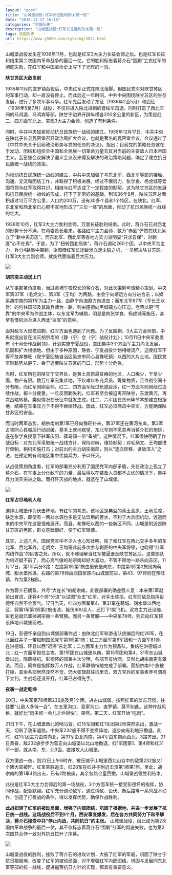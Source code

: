 ```yaml
---
layout: "post"
title: "山城堡战役:红军长征胜利的关键一役"
date: "2018-12-17 16:15"
categories: "民国历史"
description: "山城堡战役:红军长征胜利的关键一役"
tags: 民国历史
url: https://www.y5000.com/zgls/mg/3822.html
---
```






山城堡战役发生在1936年11月，也就是红军3大主力长征会师之后。也是红军长征和结束第二次国内革命战争的最后一仗。它的胜利标志着蒋介石“围剿”工农红军的彻底失败，在红军和中国革命史上写下了光辉的一页。

**陕甘苏区大敌当前**

1935年11月的直罗镇战役后，中央红军正式在陕北落脚。但国民党军对陕甘苏区的军事行动，却一直没有停止。而此后近一年时间，中共中央围绕陕甘苏区的生存发展，进行了多次军事斗争。红军先后发动了东征（1936年2至5月）和西征（1936年5至7月）战役，不仅将进入陕北进剿的晋绥军击退，同时打击了西北军阀的马鸿逵、马鸿宾等部，陕甘宁边界开辟纵横各200余公里的新区，为策应红二、四方面军北上、实现3大主力会师，创造了有利条件。

同时，中共中央加紧推动抗日民族统一战线的建立。1935年12月17日，中共中央在陕北子长县瓦窑堡召开政治局扩大会议，也就是著名的瓦窑堡会议。会议通过了《中共中央关于目前政治形势与党的任务的决议》，指出：目前党的策略任务就在于发动、团结和组织全中国和全民族一切革命力量去反对当前的主要敌人日本帝国主义。瓦窑堡会议解决了遵义会议没来得及解决的政治策略问题，确定了建立抗日民族统一战线的政策。

为推动抗日民族统一战线的建立，中共中央加强了与东北军、西北军等部的接触、沟通、交流和团结工作，并取得了积极进展。经过不懈努力，张学良、杨虎城等爱国将领与红军取得共识，相继与红军达成了一定程度的默契。这为陕甘苏区的发展和抗日民族统一战线的形成，打下了非常好的基础。到1936年8月，陕甘苏区总面积超过12万平方公里，人口约200万，设有30多个县和1个特区。在陕北，红军、东北军和西北军已心照不宣地形成了“三位一体”的局面，推动了抗日民族统一战线的壮大。

1936年10月，红军3大主力胜利会师，万里长征胜利结束。此时，蒋介石已对西北的形势十分不满。在蒋委员长看来，各路红军主力会师，数万“赤匪”俨然在陕北另立了“新中央苏区”。而东北军、西北军等各地方实力派明显“只求自保”，对剿匪“心不在焉”。于是，为了“扭转西北局势”，蒋介石调动260个团，以中央军为主力，兵分4路集中围剿，企图借红军长途跋涉立足未稳之机，一举解决陕甘苏区。红军3大主力刚会师，就突然面临着巨大压力。

![](https://img.y5000.com/uploads/allimg/161025/1544441a9-0.jpg)

**胡宗南主动送上门**

从军事部署角度看，当过黄埔军校校长的蒋介石，对此次围剿可谓精心策划。中央军第37军（毛炳文）、第3军（王均）为两路，由会宁向靖远方向分进合击；以嫡系胡宗南的第1军为主力一路，由静宁向海原方向进击；而东北军67军（军长王以哲）的何柱国部及其骑兵师为一路，则由隆德向黑城镇方向压迫。老蒋以更“可靠”的中央军为作战主体，以东北军为辅助，明显是向张学良、杨虎城等施压，甚至有借机派兵进入西北“监军”的意味。

面对敌军大规模进剿，红军方面也遇到了问题。为了反围剿，3大主力会师前，中央就提出旨在消灭胡宗南的《静（宁）会（宁）战役计划》；10月11日中央军委发布《十月份作战纲领》，计划实施宁夏战役，意图集中3个方面军主力向北发展，巩固和扩大根据地。但由于多种原因，静会、宁夏战役计划相继流产，迫使红军不得不放弃豫旺（现宁夏回族自治区吴忠市同心县豫旺镇）以西的大片土地。国民党军则趁势从静宁、会宁追至陕甘苏区的门口，形势十分危急。

当时，红军所在的陕甘宁交界处，是黄土高原最贫瘠的地区，人口稀少，干旱少雨，物产有限。数万红军云集此地，不仅难以补充兵员、筹集物资，且作战空间十分有限。而红军刚刚会师，红二、四方面军经过长途跋涉，红一方面军则刚经过连续作战，都十分疲惫。一旦反围剿失利，红军甚至会被迫离开陕甘，东渡黄河，再次战略转移。类似情况在长征中就发生过，红二、六军团在贵州毕节本想建立根据地，结果在军事压力下不得不继续转战。因此，红军必须痛击中央军，方能确保陕甘苏区的安全。

而当时两军态势，胡宗南的第1军已经向豫旺扑来，第37军还在黄河东岸，第3军占领同心县城后行动迟缓，基本上就地观望，东北军则不愿意再当蒋介石的炮灰，遂在张学良授意下驻军庆阳、驿马镇一带“备战”。这种情况下，红军很快明确了作战目标：对东北军采取统一战线方针，保持对峙，维持默契；对毛炳文、王均部进行牵制，相机实施打击；对前出的主力胡宗南部，则以“逐次转移，诱敌深入”之法，在预定的有利地区集中优势兵力，予以歼灭。

从战役策划角度看，红军的部署充分利用了国民党军内部矛盾，先在政治上孤立了蒋介石，在军事上分化敌军的力量，最后得以在装备人员都不占优的情况下，集中兵力消灭突进之敌。而打歼灭战的地点，就选在了山城堡。

![](https://img.y5000.com/uploads/allimg/161025/1544446342-1.jpg)

**红军占尽地利人和**

选择山城堡作为伏击阵地，有红军的考虑。该地区是典型的黄土高原，土地荒凉，缺乏水源，即使有一两处水源也多是无法饮用的苦水，不利于大兵团机动，远道而来的中央军在这里很难展开。而且，和豫旺以西的一些新区不同，山城堡附近是陕甘苏区的老区，群众基础很好，便于红军隐蔽。

其实，上述几点，国民党军中不少人也心知肚明。除了和红军在西北交手多年的东北军、西北军外，毛炳文、王均等此前多次参与剿匪的中央军将领，也晓得“红军内线作战”的厉害之处。所以，就不难理解当红军被逼退至陕甘苏区后，这些部队为何迟疑不前了。而心高气傲的胡宗南却好大喜功，不管不顾地一路杀向苏区。11月17日，第1军兵分3路：左路第1师第1旅由惠安堡向东，中路第1师第2旅则向萌城、甜水堡推进，右路的第78师由西田家原向山城堡前进，第43、97师则在豫旺镇，作为第2梯队。

作为蒋介石嫡系，外号“大连长”的胡宗南，此役部署的确差强人意：本来第1军就前出冒进，还将4个师“分进”以试图“合击”红军。对手出昏招，红军前敌总指挥彭德怀自然不会客气。17日当天，红四方面军第4、第31军在萌城、甜水堡以西地区，将第1军第1师第2旅击溃，毙伤600余人，还打下1架飞机。双方主力还没碰，彭老总就已卸掉胡宗南一条臂膀。而另一条臂膀——中央军78师，则正向红军预设阵地山城堡前进。

19日，彭德怀亲自到山城堡部署作战：由陕北红军和游击队统编后的红28军，在北面红井子一带钳制国民党军第1师第1旅；红二方面军第6军团和一方面军81师，在洪德城、环县以西“迟滞”东北军；二方面军主力作为预备队，集结在洪德城以北；红一方面军担任主攻，第1军团在山城堡以南，第15军团和第4、31军在山城堡以北，隐蔽待机。彭德怀的部署主次分明，各部互有协同，显然比胡宗南更有章法。而且，同样是指挥数万人作战，红军静悄悄地完成了部署。而胡宗南1个旅被打掉，其余各部居然浑然不觉，仍大张旗鼓往坑里去，双方官兵的军事素养可谓高下立判。主战场还没开打，红军已占得先手。

**夜袭一战定乾坤**

20日，中央军第78师第232旅及另1个团，进占山城堡。按照红军的伏击习惯，往往要“让敌人多待一会”，在五里沟口、袁家沟口、直罗镇，莫不如此。这种作战风格，就好比“肉多炖一会儿才烂得快”。果然，第二天，红军开始“吃肉”。

21日下午，在山城堡西北的哨马营，红15军团和红1军团第2师突然杀出，激战一天，切断了敌军退路。中央军232旅不得不变换阵地，逐步向有利地形撤退。此时，红1军团主力由南向北，第31军由北向南，第4军由东南而西北，3路齐出。21日黄昏，敌232旅步步为营正向山城堡以北山地撤退，红1军团第1、第4师和红31军一部，就从南、东、北3面，直接攻入山城堡。

双方激战一夜，到22日上午9时许，被压缩于山城堡西北山谷中的敌第232旅又1个团大部被歼。红军乘胜追击，红28军在红井子附近击溃第1师第1旅。至此，胡宗南的第1军4路出击，已有2路被废，其余各路仓皇西撤。山城堡战役胜利结束。

此役是红军3大主力会师后的第一场战役，3个方面军统一接受彭德怀的指挥，协同作战，配合默契。红军充分调动敌军，通过诱敌、设伏、断后路等一系列战术动作，创造了打夜战的条件，得以发挥优势，确保作战胜利。

**此战扭转了红军的被动局面，增强了内部团结，巩固了根据地，并进一步发展了抗日统一战线。这场战役后不到1个月，西安事变爆发，后在各方共同努力下和平解决，蒋介石接受中共“停止内战，共同抗日”的主张。**
山城堡战役，由此成为第2次国内革命战争的最后一仗，其不仅标志着蒋介石“围剿”红军的彻底失败，也为第2次国共合作一致对外抗日拉开了序幕。

![](https://img.y5000.com/uploads/allimg/161025/1544444455-2.jpg)

山城堡战役的胜利，挫败了蒋介石的进攻计划，大振了红军的军威，巩固了陕甘宁抗日根据地，改变了红军的被动局面，对于增强红军内部团结，巩固与发展同东北军等部的统一战线，促进逼蒋抗日方针的实现，都具有重要意义。
